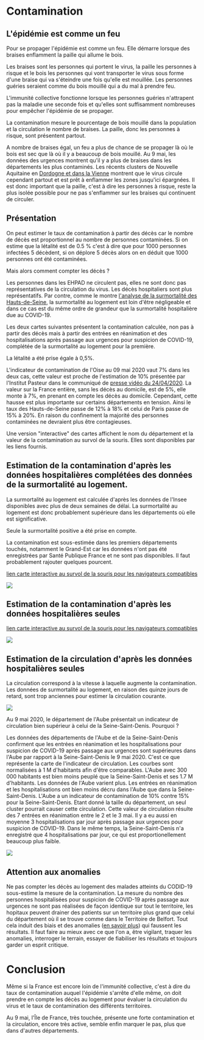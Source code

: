 # Contamination

## L'épidémie est comme un feu

Pour se propager l'épidémie est comme un feu. Elle démarre lorsque des braises enflamment la paille qui allume le bois.

Les braises sont les personnes qui portent le virus, la paille les personnes à risque et le bois les personnes qui vont transporter le virus sous forme d'une braise qui va s'éteindre une fois qu'elle est mouillée. Les personnes guéries seraient comme du bois mouillé qui a du mal à prendre feu. 

L'immunité collective fonctionne lorsque les personnes guéries n'attrapent pas la maladie une seconde fois et qu'elles sont suffisamment nombreuses pour empêcher l'épidémie de se propager.

La contamination mesure le pourcentage de bois mouillé dans la population et la circulation le nombre de braises.
La paille, donc les personnes à risque, sont présentent partout. 

A nombre de braises égal, un feu a plus de chance de se propager là où le bois est sec que là où il y a beaucoup de bois mouillé. 
Au 9 mai, les données des urgences montrent qu'il y a plus de braises dans les départements les plus contaminés. Les récents clusters de Nouvelle Aquitaine en [Dordogne et dans la Vienne](https://www.ouest-france.fr/sante/virus/coronavirus/coronavirus-deux-foyers-en-nouvelle-aquitaine-dans-la-vienne-et-en-dordogne-6830188) montrent que le virus circule cependant partout et est prêt à enflammer les zones jusqu'ici épargnées. Il est donc important que la paille, c'est à dire les personnes à risque, reste la plus isolée possible pour ne pas s'enflammer sur les braises qui continuent de circuler. 
 

## Présentation

On peut estimer le taux de contamination à partir des décès car le nombre de décès est proportionnel au nombre de personnes contaminées. 
Si on estime que la létalité est de 0.5 % c'est à dire que pour 1000 personnes infectées 5 décèdent, si on déplore 5 décès alors on en déduit que 1000 personnes ont été contaminées.

Mais alors comment compter les décès ?

Les personnes dans les EHPAD ne circulent pas, elles ne sont donc pas représentatives de la circulation du virus. Les décès hospitaliers sont plus représentatifs.
Par contre, comme le montre [l'analyse de la surmortalité des Hauts-de-Seine](cartes_deces_hosp_nonhosp.md#analyse-des-données-des-hauts-de-seine), la surmortalité au logement est loin d'être négligeable et dans ce cas est du même ordre de grandeur que la surmortalité hospitalière due au COVID-19.

Les deux cartes suivantes présentent la contamination calculée, non pas à partir des décès mais à partir des entrées en réanimation et des hospitalisations après passage aux urgences pour suspicion de COVID-19, complétée de la surmortalité au logement pour la première. 

La létalité a été prise égale à 0,5%. 

L'indicateur de contamination de l'Oise au 09 mai 2020 vaut 7% dans les deux cas, cette valeur est proche de l'estimation de 10% présentée par l'Institut Pasteur dans le communiqué de [presse vidéo du 24/04/2020](https://youtu.be/WYlzJ5Mv3bk).
La valeur sur la France entière, sans les décès au domicile, est de 5%, elle monte à 7%, en prenant en compte les décès au domicile.
Cependant, cette hausse est plus importante sur certains départements en tension. Ainsi le taux des Hauts-de-Seine passe de 12% à 18% et celui de Paris passe de 15% à 20%.
En raison du confinement la majorité des personnes contaminées ne devraient plus être contagieuses. 

Une version "interactive" des cartes affichent le nom du département et la valeur de la contamination au survol de la souris. Elles sont disponibles par les liens fournis.

## Estimation de la contamination d'après les données hospitalières complétées des données de la surmortalité au logement.

La surmortalité au logement est calculée d'après les données de l'Insee disponibles avec plus de deux semaines de délai. La surmortalité au logement est donc probablement supérieure dans les départements où elle est significative.

Seule la surmortalité positive a été prise en compte.

La contamination est sous-estimée dans les premiers départements touchés, notamment le Grand-Est car les données n'ont pas été enregistrées par Santé Publique France et ne sont pas disponibles. Il faut probablement rajouter quelques pourcent.

[lien carte interactive au survol de la souris pour les navigateurs compatibles](https://raw.githubusercontent.com/htonchia/covid-19-France/master/Images/ca_carte_contamination_mod_logem.svg)

![](Images/ca_carte_contamination_mod_logem.png)

## Estimation de la contamination d'après les données hospitalières seules

[lien carte interactive au survol de la souris pour les navigateurs compatibles](https://raw.githubusercontent.com/htonchia/covid-19-France/master/Images/ca_carte_contamination_mod.svg) 

![](Images/ca_carte_contamination_mod.png)


## Estimation de la circulation d'après les données hospitalières seules

La circulation correspond à la vitesse à laquelle augmente la contamination. Les données de surmortalité au logement, en raison des quinze jours de retard, sont trop anciennes pour estimer la circulation courante.

![](Images/ca_carte_indicateur_cir.png)

Au 9 mai 2020, le département de l'Aube présentait un indicateur de circulation bien supérieur à celui de la Seine-Saint-Denis. Pourquoi ? 

Les données des départements de l'Aube et de la Seine-Saint-Denis confirment que les entrées en réanimation et les hospitalisations pour suspicion de COVID-19 après passage aux urgences sont supérieures dans l'Aube par rapport à la Seine-Saint-Denis le 9 mai 2020. C'est ce que représente la carte de l'indicateur de circulation. Les courbes sont normalisées à 1 M d'habitants afin d'être comparables.
L'Aube avec 300 000 habitants est bien moins peuplé que la Seine-Saint-Denis et ses 1.7 M d'habitants. Les données de l'Aube varient plus. Les entrées en réanimation et les hospitalisations ont bien moins décru dans l'Aube que dans la Seine-Saint-Denis. L'Aube a un indicateur de contamination de 10% contre 15% pour la Seine-Saint-Denis. Etant donné la taille du département, un seul cluster pourrait causer cette circulation. Cette valeur de circulation résulte des 7 entrées en réanimation entre le 2 et le 3 mai. Il y a eu aussi en moyenne 3 hospitalisations par jour après passage aux urgences pour suspicion de COVID-19. 
Dans le même temps, la Seine-Saint-Denis n'a enregistré que 4 hospitalisations par jour, ce qui est proportionellement beaucoup plus faible. 

![](Images/hupSDDAube1e6fkdc_1000000.png)


## Attention aux anomalies

Ne pas compter les décès au logement des malades atteints du CODID-19 sous-estime la mesure de la contamination. 
La mesure du nombre des personnes hospitalisées pour suspicion de COVID-19 après passage aux urgences ne sont pas réalisées de façon identique sur tout le territoire, les hopitaux peuvent drainer des patients sur un territoire plus grand que celui du département où il se trouve comme dans le Territoire de Belfort. Tout cela induit des biais et des anomalies ([en savoir plus](Lire_les_anomalies.md)) qui faussent les résultats. Il faut faire au mieux avec ce que l'on a, être vigilant, traquer les anomalies, interroger le terrain, essayer de fiabiliser les résultats et toujours garder un esprit critique. 

# Conclusion

Même si la France est encore loin de l'immunité collective, c'est à dire du taux de contamination auquel l'épidémie s'arrête d'elle même,  on doit prendre en compte les décès au logement pour évaluer la circulation du virus et le taux de contamination des différents territoires. 

Au 9 mai, l'Île de France, très touchée, présente une forte contamination et la circulation, encore très active, semble enfin marquer le pas, plus que dans d'autres départements.  


